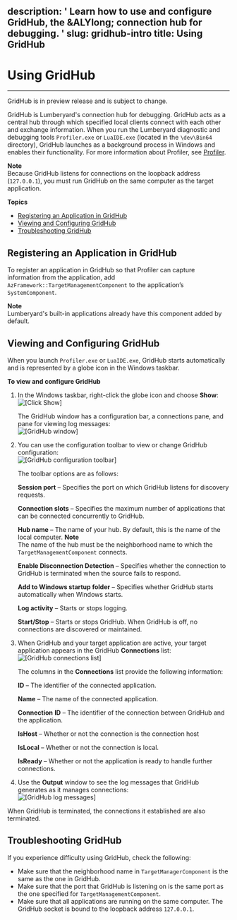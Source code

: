 description: ' Learn how to use and configure GridHub, the &ALYlong; connection hub
  for debugging. '
slug: gridhub-intro
title: Using GridHub
---
# Using GridHub<a name="gridhub-intro"></a>

****  
GridHub is in preview release and is subject to change\. 

GridHub is Lumberyard's connection hub for debugging\. GridHub acts as a central hub through which specified local clients connect with each other and exchange information\. When you run the Lumberyard diagnostic and debugging tools `Profiler.exe` or `LuaIDE.exe` \(located in the `\dev\Bin64` directory\), GridHub launches as a background process in Windows and enables their functionality\. For more information about Profiler, see [Profiler](profiler-intro.md)\.

**Note**  
Because GridHub listens for connections on the loopback address \(`127.0.0.1`\), you must run GridHub on the same computer as the target application\. 

**Topics**
+ [Registering an Application in GridHub](#gridhub-registering-an-application)
+ [Viewing and Configuring GridHub](#gridhub-viewing-and-configuring)
+ [Troubleshooting GridHub](#gridhub-troubleshooting)

## Registering an Application in GridHub<a name="gridhub-registering-an-application"></a>

To register an application in GridHub so that Profiler can capture information from the application, add `AzFramework::TargetManagementComponent` to the application’s `SystemComponent`\. 

**Note**  
 Lumberyard's built\-in applications already have this component added by default\. 

## Viewing and Configuring GridHub<a name="gridhub-viewing-and-configuring"></a>

When you launch `Profiler.exe` or `LuaIDE.exe`, GridHub starts automatically and is represented by a globe icon in the Windows taskbar\. 

**To view and configure GridHub**

1. In the Windows taskbar, right\-click the globe icon and choose **Show**:   
![\[Click Show\]](/images/userguide/gridhub-viewing-and-configuring-show.png)

   The GridHub window has a configuration bar, a connections pane, and pane for viewing log messages:   
![\[GridHub window\]](/images/userguide/gridhub-viewing-and-configuring-window.png)

1. You can use the configuration toolbar to view or change GridHub configuration:   
![\[GridHub configuration toolbar\]](/images/userguide/gridhub-viewing-and-configuring-toolbar.png)

   The toolbar options are as follows: 

   **Session port** – Specifies the port on which GridHub listens for discovery requests\. 

   **Connection slots** – Specifies the maximum number of applications that can be connected concurrently to GridHub\. 

   **Hub name** – The name of your hub\. By default, this is the name of the local computer\. 
**Note**  
The name of the hub must be the neighborhood name to which the `TargetManagementComponent` connects\. 

   **Enable Disconnection Detection** – Specifies whether the connection to GridHub is terminated when the source fails to respond\. 

   **Add to Windows startup folder** – Specifies whether GridHub starts automatically when Windows starts\. 

   **Log activity** – Starts or stops logging\. 

   **Start/Stop** – Starts or stops GridHub\. When GridHub is off, no connections are discovered or maintained\. 

1. When GridHub and your target application are active, your target application appears in the GridHub **Connections** list:   
![\[GridHub connections list\]](/images/userguide/gridhub-viewing-and-configuring-connections.png)

   The columns in the **Connections** list provide the following information: 

   **ID** – The identifier of the connected application\. 

   **Name** – The name of the connected application\. 

   **Connection** **ID** – The identifier of the connection between GridHub and the application\. 

   **IsHost** – Whether or not the connection is the connection host 

   **IsLocal** – Whether or not the connection is local\. 

   **IsReady** – Whether or not the application is ready to handle further connections\. 

1. Use the **Output** window to see the log messages that GridHub generates as it manages connections:   
![\[GridHub log messages\]](/images/userguide/gridhub-viewing-and-configuring-output.png)

When GridHub is terminated, the connections it established are also terminated\. 

## Troubleshooting GridHub<a name="gridhub-troubleshooting"></a>

If you experience difficulty using GridHub, check the following: 
+ Make sure that the neighborhood name in `TargetManagerComponent` is the same as the one in GridHub\. 
+ Make sure that the port that GridHub is listening on is the same port as the one specified for `TargetManagementComponent`\. 
+ Make sure that all applications are running on the same computer\. The GridHub socket is bound to the loopback address `127.0.0.1`\. 
